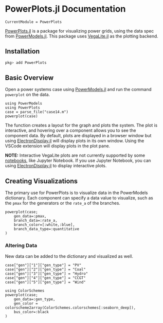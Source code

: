 # PowerPlots.jl Documentation

```@meta
CurrentModule = PowerPlots
```
[PowerPlots.jl](https://github.com/WISPO-POP/PowerPlots.jl) is a package for visualizing power grids, using the data spec from [PowerModels.jl](https://github.com/lanl-ansi/PowerModels.jl). This package uses [VegaLite.jl](https://github.com/queryverse/VegaLite.jl) as the plotting backend.

## Installation
```julia
pkg> add PowerPlots
```

## Basic Overview
Open a power systems case using [PowerModels.jl](https://github.com/lanl-ansi/PowerModels.jl) and run the command `powerplot` on the data.

```@example overview
using PowerModels
using PowerPlots
case = parse_file("case14.m")
powerplot(case)
```

The function creates a layout for the graph and plots the system.  The plot is interactive, and hovering over a component allows you to see the component data. By default, plots are displayed in a browser window but using [ElectronDisplay.jl](https://github.com/queryverse/ElectronDisplay.jl) will display plots in its own window.  Using the VSCode extension will display plots in the plot pane.

**NOTE:** Interactive VegaLite plots are not currently supported by some [notebooks](https://www.queryverse.org/VegaLite.jl/stable/gettingstarted/installation/#Notebook-frontends-1), like Jupyter Notebook. If you use Jupyter Notebook, you can using [ElectronDisplay.jl](https://github.com/queryverse/ElectronDisplay.jl) to display interactive plots.


## Creating Visualizations
The primary use for PowerPlots is to visualize data in the PowerModels dictionary.  Each component can specify a data value to visualize, such as the `pmax` for the generators or the `rate_a` of the branches.

```@example overview
powerplot(case;
    gen_data=:pmax,
    branch_data=:rate_a,
    branch_color=[:white,:blue],
    branch_data_type=:quantitative
)
```

### Altering Data
New data can be added to the dictionary and visualized as well.
```@example overview
case["gen"]["1"]["gen_type"] = "PV"
case["gen"]["2"]["gen_type"] = "Coal"
case["gen"]["3"]["gen_type"] = "Hydro"
case["gen"]["4"]["gen_type"] = "CCGT"
case["gen"]["5"]["gen_type"] = "Wind"

using ColorSchemes
powerplot(case;
    gen_data=:gen_type,
    gen_color = colorscheme2array(ColorSchemes.colorschemes[:seaborn_deep]),
    bus_color=:black
)
```

